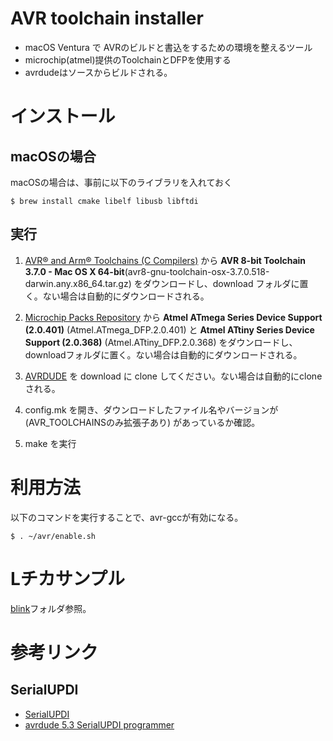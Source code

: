 # AVR toolchain installer

* macOS Ventura で AVRのビルドと書込をするための環境を整えるツール
* microchip(atmel)提供のToolchainとDFPを使用する
* avrdudeはソースからビルドされる。

# インストール

## macOSの場合

macOSの場合は、事前に以下のライブラリを入れておく

	$ brew install cmake libelf libusb libftdi

## 実行

1. [AVR® and Arm® Toolchains (C Compilers)](https://www.microchip.com/en-us/development-tools-tools-and-software/gcc-compilers-avr-and-arm) から **AVR 8-bit Toolchain 3.7.0 - Mac OS X 64-bit**(avr8-gnu-toolchain-osx-3.7.0.518-darwin.any.x86_64.tar.gz) をダウンロードし、download フォルダに置く。ない場合は自動的にダウンロードされる。

2. [Microchip Packs Repository](http://packs.download.atmel.com) から **Atmel ATmega Series Device Support (2.0.401)** (Atmel.ATmega_DFP.2.0.401) と **Atmel ATtiny Series Device Support (2.0.368)** (Atmel.ATtiny_DFP.2.0.368) をダウンロードし、downloadフォルダに置く。ない場合は自動的にダウンロードされる。

3. [AVRDUDE](https://github.com/avrdudes/avrdude) を download に clone してください。ない場合は自動的にcloneされる。

4. config.mk を開き、ダウンロードしたファイル名やバージョンが(AVR_TOOLCHAINSのみ拡張子あり) があっているか確認。

5. make を実行

# 利用方法

以下のコマンドを実行することで、avr-gccが有効になる。

	$ . ~/avr/enable.sh

# Lチカサンプル

[blink](./blink)フォルダ参照。

# 参考リンク

## SerialUPDI

* [SerialUPDI](https://github.com/SpenceKonde/AVR-Guidance/blob/master/UPDI/jtag2updi.md)
* [avrdude 5.3 SerialUPDI programmer](https://avrdudes.github.io/avrdude/7.0/avrdude_19.html#SerialUPDI-programmer)

